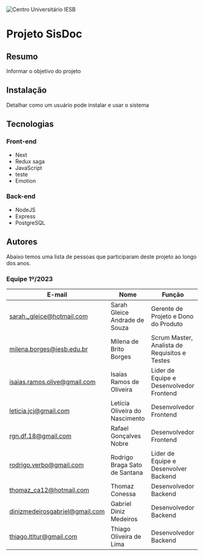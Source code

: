 ![Centro Universitário IESB](doc/img/logoIesb.png)

# Projeto SisDoc

## Resumo

Informar o objetivo do projeto

## Instalação

Detalhar como um usuário pode instalar e usar o sistema

## Tecnologias

### Front-end
 - Next
 - Redux saga
 - JavaScript
 - teste
 - Emotion

 ### Back-end
 - NodeJS
 - Express
 - PostgreSQL

## Autores

Abaixo temos uma lista de pessoas que participaram deste projeto ao longo dos anos.

### Equipe 1º/2023

| E-mail | Nome | Função |
|------|--------|-------|
| sarah._gleice@hotmail.com | Sarah Gleice Andrade de Souza | Gerente de Projeto e Dono do Produto |
| milena.borges@iesb.edu.br | Milena de Brito Borges | Scrum Master, Analista de Requisitos e Testes|
| isaias.ramos.olive@gmail.com | Isaías Ramos de Oliveira | Lider de Equipe e Desenvolvedor Frontend |
| leticia.jcj@gmail.com | Letícia Oliveira do Nascimento | Desenvolvedor Frontend |
| rgn.df.18@gmail.com | Rafael Gonçalves Nobre | Desenvolvedor Frontend |
| rodrigo.verbo@gmail.com | Rodrigo Braga Sato de Santana | Lider de Equipe e Desenvolver Backend | 
| thomaz_ca12@hotmail.com | Thomaz Conessa | Desenvolvedor Backend |
| dinizmedeirosgabriel@gmail.com | Gabriel Diniz Medeiros | Desenvolvedor Backend |
| thiago.ltltur@gmail.com | Thiago Oliveira de Lima | Desenvolvedor Backend |
